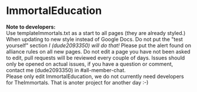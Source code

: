 # ImmortalEducation
<strong>Note to developers:</strong><br /> Use templateImmortals.txt as a start to all pages (they are already styled.)
When updating to new style instead of Google Docs. Do not put the "test yourself" section <i>I (dude2093350) will do that!</i>
Please put the alert found on alliance rules on all new pages. Do not edit a page you have not been asked to edit, pull requests
will be reviewed every couple of days. Issues should only be opened on actual issues, if you have a question or comment, contact me (dude2093350) in #all-member-chat. <br> Please only edit ImmortalEducation, we do not currently need developers for TheImmortals. That is anoter project for another day :-)
